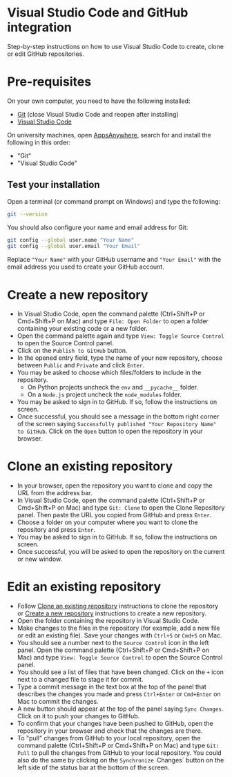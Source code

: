 # Visual Studio Code and GitHub integration
Step-by-step instructions on how to use Visual Studio Code to create, clone or edit GitHub repositories.

# Pre-requisites
On your own computer, you need to have the following installed:
- [Git](https://git-scm.com/downloads) (close Visual Studio Code and reopen after installing)
- [Visual Studio Code](https://code.visualstudio.com/)

On university machines, open [AppsAnywhere](https://appsanywhere.port.ac.uk/), search for and install the following in this order:
- "Git"
- "Visual Studio Code"

## Test your installation
Open a terminal (or command prompt on Windows) and type the following:
```bash
git --version
```
You should also configure your name and email address for Git:
```bash
git config --global user.name "Your Name"
git config --global user.email "Your Email"
```
Replace `"Your Name"` with your GitHub username and `"Your Email"` with the email address you used to create your GitHub account.

# Create a new repository
- In Visual Studio Code, open the command palette (Ctrl+Shift+P or Cmd+Shift+P on Mac) and type `File: Open Folder` to open a folder containing your existing code or a new folder.
- Open the command palette again and type `View: Toggle Source Control` to open the Source Control panel.
- Click on the `Publish to GitHub` button.
- In the opened entry field, type the name of your new repository, choose between `Public` and `Private` and click `Enter`.
- You may be asked to choose which files/folders to include in the repository.      
    - On Python projects uncheck the `env` and `__pycache__` folder.
    - On a `Node.js` project uncheck the `node_modules` folder.
- You may be asked to sign in to GitHub. If so, follow the instructions on screen.
- Once successful, you should see a message in the bottom right corner of the screen saying `Successfully published "Your Repository Name" to GitHub`. Click on the `Open` button to open the repository in your browser.

# Clone an existing repository
- In your browser, open the repository you want to clone and copy the URL from the address bar.
- In Visual Studio Code, open the command palette (Ctrl+Shift+P or Cmd+Shift+P on Mac) and type `Git: Clone` to open the Clone Repository panel. Then paste the URL you copied from GitHub and press `Enter`.
- Choose a folder on your computer where you want to clone the repository and press `Enter`.
- You may be asked to sign in to GitHub. If so, follow the instructions on screen.
- Once successful, you will be asked to open the repository on the current or new window.

# Edit an existing repository
- Follow [Clone an existing repository](#clone-an-existing-repository) instructions to clone the repository or [Create a new repository](#create-a-new-repository) instructions to create a new repository.
- Open the folder containing the repository in Visual Studio Code.
- Make changes to the files in the repository (for example, add a new file or edit an existing file). Save your changes with `Ctrl+S` or `Cmd+S` on Mac.
- You should see a number next to the `Source Control` icon in the left panel. Open the command palette (Ctrl+Shift+P or Cmd+Shift+P on Mac) and type `View: Toggle Source Control` to open the Source Control panel.
- You should see a list of files that have been changed. Click on the `+` icon next to a changed file to stage it for commit.
- Type a commit message in the text box at the top of the panel that describes the changes you made and press `Ctrl+Enter` or `Cmd+Enter` on Mac to commit the changes.
- A new button should appear at the top of the panel saying `Sync Changes`. Click on it to push your changes to GitHub.
- To confirm that your changes have been pushed to GitHub, open the repository in your browser and check that the changes are there.
- To "pull" changes from GitHub to your local repository, open the command palette (Ctrl+Shift+P or Cmd+Shift+P on Mac) and type `Git: Pull` to pull the changes from GitHub to your local repository. You could also do the same by clicking on the `Synchronize `Changes` button on the left side of the status bar at the bottom of the screen.